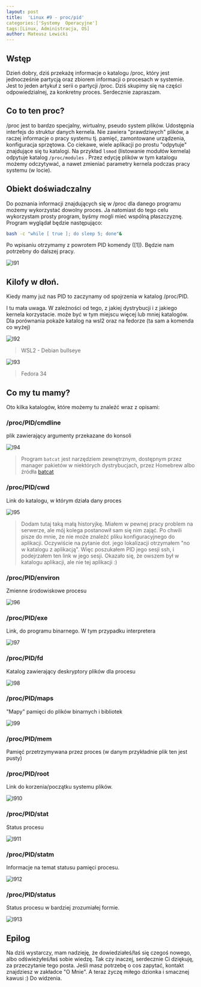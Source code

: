 ```yaml
---
layout: post
title:  'Linux #9 - proc/pid'
categories:['Systemy  Operacyjne']
tags:[Linux, Administracja, OS]
author: Mateusz Lewicki
---
```

## Wstęp

Dzień dobry, dziś przekażę informacje o katalogu /proc, który jest jednocześnie partycją oraz zbiorem informacji o procesach w systemie. Jest to jeden artykuł z serii o partycji /proc. Dziś skupimy się na części odpowiedzialnej, za konkretny proces. 
Serdecznie zapraszam.

## Co to ten proc?

/proc jest to bardzo specjalny, wirtualny, pseudo system plików. Udostępnia interfejs do struktur danych kernela. Nie zawiera "prawdziwych" plików, a raczej informacje o pracy systemu tj. pamięć, zamontowane urządzenia, konfiguracja sprzętowa. Co ciekawe, wiele aplikacji po prostu "odpytuje" znajdujące się tu katalogi. Na przykład `lsmod` (listowanie modułów kernela) odpytuje katalog `/proc/modules` . Przez edycję plików w tym katalogu możemy odczytywać, a nawet zmieniać parametry kernela podczas pracy systemu (w locie).

## Obiekt doświadczalny

Do poznania informacji znajdujących się w /proc dla danego programu możemy wykorzystać dowolny proces. Ja natomiast do tego celu wykorzystam prosty program, byśmy mogli mieć wspólną płaszczyznę.  Program wyglądał będzie następująco:

```bash
bash -c "while [ true ]; do sleep 5; done"&
```

Po wpisaniu otrzymamy z powrotem PID komendy ([1]). Będzie nam potrzebny do dalszej pracy.

![l91](https://mateuszlewicki.pl/assets/images/l9/l91.png) 

## Kilofy w dłoń.

Kiedy mamy już nas PID to zaczynamy od spojrzenia w katalog /proc/PID.

I tu mała uwaga. W zależności od tego, z jakiej dystrybucji i z jakiego kernela korzystacie. może być w tym miejscu więcej lub mniej katalogów. Dla porównania pokaże katalog na wsl2 oraz na fedorze (ta sam a komenda co wyżej)

![l92](https://mateuszlewicki.pl/assets/images/l9/l92.png)

> WSL2 - Debian bullseye

![l93](https://mateuszlewicki.pl/assets/images/l9/l93.png)

> Fedora 34

## Co my tu mamy?

Oto kilka katalogów, które możemy tu znaleźć wraz z opisami:

### /proc/PID/cmdline

plik zawierający argumenty przekazane do konsoli

![l94](https://mateuszlewicki.pl/assets/images/l9/l94.png)

> Program `batcat` jest narzędziem zewnętrznym, dostępnym przez manager pakietów w niektórych dystrybucjach, przez Homebrew albo źródła [batcat](https://github.com/sharkdp/bat)

### /proc/PID/cwd

Link do katalogu, w którym działa dany proces

![l95](https://mateuszlewicki.pl/assets/images/l9/l95.png)

> Dodam tutaj taką małą historyjkę. Miałem w pewnej pracy problem na serwerze, ale mój kolega postanowił sam się nim zająć. Po chwili pisze do mnie, że nie może znaleźć pliku konfiguracyjnego do aplikacji. Oczywiście na pytanie dot. jego lokalizacji otrzymałem "no w katalogu z aplikacją". Więc poszukałem PID jego sesji ssh, i podejrzałem ten link w jego sesji. Okazało się, że owszem był w katalogu aplikacji, ale nie tej aplikacji :)

### /proc/PID/environ

Zmienne środowiskowe procesu

![l96](https://mateuszlewicki.pl/assets/images/l9/l96.png)

### /proc/PID/exe

Link, do programu binarnego. W tym przypadku interpretera

![l97](https://mateuszlewicki.pl/assets/images/l9/l97.png)

### /proc/PID/fd

Katalog zawierający deskryptory plików dla procesu

![l98](https://mateuszlewicki.pl/assets/images/l9/l98.png)

### /proc/PID/maps

"Mapy" pamięci do plików binarnych i bibliotek

![l99](https://mateuszlewicki.pl/assets/images/l9/l99.png)

### /proc/PID/mem

Pamięć przetrzymywana przez proces (w danym przykładnie plik ten jest pusty)

### /proc/PID/root

Link do korzenia/początku systemu plików. 

![l910](https://mateuszlewicki.pl/assets/images/l9/l910.png)

### /proc/PID/stat

Status procesu

![l911](https://mateuszlewicki.pl/assets/images/l9/l911.png)

### /proc/PID/statm

Informacje na temat statusu pamięci procesu.

![l912](https://mateuszlewicki.pl/assets/images/l9/l912.png)

### /proc/PID/status

Status procesu w bardziej zrozumiałej formie.

![l913](https://mateuszlewicki.pl/assets/images/l9/l913.png)

## Epilog

Na dziś wystarczy, mam nadzieję, że dowiedziałeś/łaś się czegoś nowego, albo odświeżyłeś/łaś sobie wiedzę.
Tak czy inaczej, serdecznie Ci dziękuję, za przeczytanie tego posta.
Jeśli masz potrzebę o cos zapytać, kontakt znajdziesz w zakładce "O Mnie".
A teraz życzę miłego dzionka i smacznej kawusi :)
Do widzenia.
